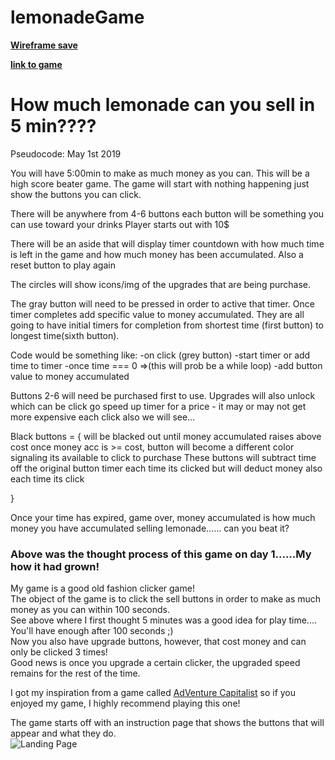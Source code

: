 # lemonadeGame

[**Wireframe save**](https://wireframe.cc/Jyh39k)

[**link to game**](https://cwill833.github.io/lemonaidGame/)

# How much lemonade can you sell in 5 min????

Pseudocode: May 1st 2019

You will have 5:00min  to make as much money as you can.
This will be a high score beater game.
The game will start with nothing happening just show the buttons you can click.

There will be anywhere from 4-6 buttons 
each button will be something you can use toward your drinks
Player starts out with 10$

There will be an aside that will display timer countdown with how much time is left in the game and how much money has been accumulated. Also a reset button to play again

The circles will show icons/img of the upgrades that are being purchase.

The gray button will need to be pressed in order to active that timer. Once timer completes add specific value to money accumulated. 
They are all going to have initial timers for completion from shortest time (first button) to longest time(sixth button). 

Code would be something like:
	-on click (grey button)
	-start timer or add time to timer
	-once time === 0 =>(this will prob be a while loop)
		-add button value to money accumulated 

Buttons 2-6 will need  be purchased first to use. Upgrades will also unlock which can be click go speed up timer for a price - it may or may not get more expensive each click also we will see…

Black buttons = {
will be blacked out until money accumulated raises above cost
once money acc is >= cost, button will become a different color signaling its available to click to purchase 
These buttons will subtract time off the original button timer each time its clicked but will deduct money also each time its click 

}

Once your time has expired, game over, money accumulated is how much money you have accumulated selling lemonade…… can you beat it?

### Above was the thought process of this game on day 1......My how it had grown!

My game is a good old fashion clicker game!  
The object of the game is to click the sell buttons in order to make as much money as you can within 100 seconds.  
See above where I first thought 5 minutes was a good idea for play time.... You'll have enough after 100 seconds ;)  
Now you also have upgrade buttons, however, that cost money and can only be clicked 3 times!  
Good news is once you upgrade a certain clicker, the upgraded speed remains for the rest of the time.

I got my inspiration from a game called [AdVenture Capitalist](https://play.google.com/store/apps/details?id=com.kongregate.mobile.adventurecapitalist.google&hl=en_US) so if you enjoyed my game, I highly recommend playing this one!

The game starts off with an instruction page that shows the buttons that will appear and what they do.  
![Landing Page](https://imgur.com/XsgamvK)

